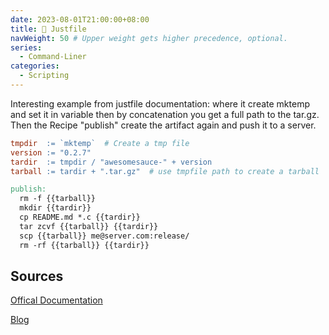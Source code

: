 ```yaml
---
date: 2023-08-01T21:00:00+08:00
title: 👮 Justfile
navWeight: 50 # Upper weight gets higher precedence, optional.
series:
  - Command-Liner
categories:
  - Scripting
---
```



Interesting example from justfile documentation:  where it create mktemp and set it in variable then by concatenation you get a full path to the tar.gz.  
Then the Recipe "publish" create the artifact again and push it to a server.

```makefile
tmpdir  := `mktemp`  # Create a tmp file
version := "0.2.7"   
tardir  := tmpdir / "awesomesauce-" + version
tarball := tardir + ".tar.gz"  # use tmpfile path to create a tarball

publish:
  rm -f {{tarball}}
  mkdir {{tardir}}
  cp README.md *.c {{tardir}}
  tar zcvf {{tarball}} {{tardir}}
  scp {{tarball}} me@server.com:release/
  rm -rf {{tarball}} {{tardir}}
```


## Sources

[Offical Documentation](https://just.systems/man/en/)

[Blog](https://developerlife.com/2023/08/28/justfile/)